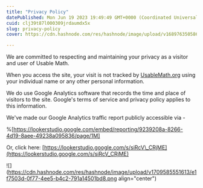 ```yaml
---
title: "Privacy Policy"
datePublished: Mon Jun 19 2023 19:49:49 GMT+0000 (Coordinated Universal Time)
cuid: clj39t87l000309jrdaumdx5x
slug: privacy-policy
cover: https://cdn.hashnode.com/res/hashnode/image/upload/v1689763505865/a6f972ac-f444-4087-afc5-6170e48be102.png

---
```


We are committed to respecting and maintaining your privacy as a visitor and user of Usable Math.

When you access the site, your visit is not tracked by [UsableMath.org](https://usablemath.org/) using your individual name or any other personal information.

We do use Google Analytics software that records the time and place of visitors to the site. Google's terms of service and privacy policy applies to this information.

We've made our Google Analytics traffic report publicly accessible via -

%[https://lookerstudio.google.com/embed/reporting/9239208a-8266-4d19-8aee-49238a095836/page/1M] 

Or, click here: [https://lookerstudio.google.com/s/siRcV\_CRjME](https://lookerstudio.google.com/s/siRcV_CRjME)

![](https://cdn.hashnode.com/res/hashnode/image/upload/v1709585551613/e1f7503d-0f77-4ee5-b4c2-791a14501bd8.png align="center")